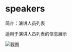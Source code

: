 # speakers

简介：演讲人员列表

适用于演讲人员列表的信息展示

![截图](https://unpkg.com/@icedesign/speakers-block/screenshot.png)
